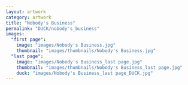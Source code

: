 ```yaml
---
layout: artwork
category: artwork
title: "Nobody's Business"
permalink: "DUCK/nobody's_business"
images:
  "first page":
    image: "images/Nobody's Business.jpg"
    thumbnail: "images/thumbnails/Nobody's Business.jpg"
  "last page":
    image: "images/Nobody's Business_last page.jpg"
    thumbnail: "images/thumbnails/Nobody's Business_last page.jpg"
    duck: "images/Nobody's Business_last page_DUCK.jpg"
---
```

